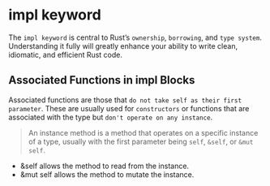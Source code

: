 # impl keyword

The `impl keyword` is central to Rust’s `ownership`, `borrowing`, and `type system`. Understanding it fully will greatly enhance your ability to write clean, idiomatic, and efficient Rust code.

## Associated Functions in impl Blocks

Associated functions are those that `do not take self as their first parameter`. These are usually used for `constructors` or functions that are associated with the type but `don't operate on any instance`.

> An instance method is a method that operates on a specific instance of a type, usually with the first parameter being `self`, `&self`, or `&mut self`.

- &self allows the method to read from the instance.
- &mut self allows the method to mutate the instance.

